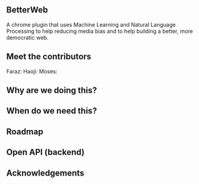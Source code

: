 ## BetterWeb
A chrome plugin that uses Machine Learning and Natural Language Processing to help reducing media  bias and to help building a better, more democratic web.

## Meet the contributors
Faraz:
Haoji:
Moses:


## Why are we doing this?

## When do we need this?

## Roadmap

## Open API (backend)

## Acknowledgements
